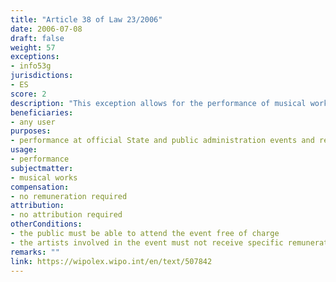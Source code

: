 ```yaml
---
title: "Article 38 of Law 23/2006"
date: 2006-07-08
draft: false
weight: 57
exceptions:
- info53g
jurisdictions:
- ES
score: 2
description: "This exception allows for the performance of musical works at official State and public administration events and religious ceremonies, provided that the public can attend free of charge and the artists involved do not receive specific remuneration for their performance at such events." 
beneficiaries:
- any user
purposes: 
- performance at official State and public administration events and religious ceremonies
usage:
- performance
subjectmatter:
- musical works
compensation:
- no remuneration required
attribution: 
- no attribution required
otherConditions: 
- the public must be able to attend the event free of charge 
- the artists involved in the event must not receive specific remuneration for their performance
remarks: ""
link: https://wipolex.wipo.int/en/text/507842
---
```

